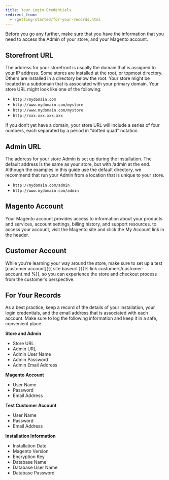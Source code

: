 ```yaml
---
title: Your Login Credentials
redirect_from: 
  - /getting-started/for-your-records.html
---
```


Before you go any further, make sure that you have the information that you need to access the Admin of your store, and your Magento account.

## Storefront URL

The address for your storefront is usually the domain that is assigned to your IP address. Some stores are installed at the root, or topmost directory. Others are installed in a directory below the root. Your store might be located in a subdomain that is associated with your primary domain. Your store URL might look like one of the following:

- `http://mydomain.com`
- `http://www.mydomain.com/mystore`
- `http://www.mydomain.com/mystore`
- `http://xxx.xxx.xxx.xxx`

If you don’t yet have a domain, your store URL will include a series of four numbers, each separated by a period in “dotted quad” notation.

## Admin URL

The address for your store Admin is set up during the installation. The default address is the same as your store, but with /admin at the end. Although the examples in this guide use the default directory, we recommend that run your Admin from a location that is unique to your store.

- `http://mydomain.com/admin`
- `http://www.mydomain.com/admin`

## Magento Account

Your Magento account provides access to information about your products and services, account settings, billing history, and support resources. to access your account, visit the Magento site and click the My Account link in the header.

## Customer Account

While you’re learning your way around the store, make sure to set up a test [customer account]({{ site.baseurl }}{% link customers/customer-account.md %}), so you can experience the store and checkout process from the customer’s perspective.

## For Your Records

As a best practice, keep a record of the details of your installation, your login credentials, and the email address that is associated with each account. Make sure to log the following information and keep it in a safe, convenient place.

**Store and Admin**
- Store URL
- Admin URL
- Admin User Name
- Admin Password
- Admin Email Address

**Magento Account**
- User Name
- Password
- Email Address

**Test Customer Account**
- User Name
- Password
- Email Address

**Installation Information**
- Installation Date
- Magento Version
- Encryption Key
- Database Name
- Database User Name
- Database Password